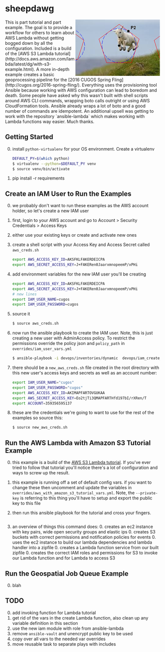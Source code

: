 # sheepdawg
<img align="right" src="images/jump.jpg"/>
This is part tutorial and part example. The goal is to provide a workflow for others to learn about AWS Lambda without getting bogged down by all the configuration. Included is a build of the [AWS S3 Lambda tutorial](http://docs.aws.amazon.com/lambda/latest/dg/with-s3-example.html). A more in-depth example creates a basic geoprocessing pipeline for the [2016 CUGOS Spring Fling](http://cugos.org/2016-spring-fling/). Everything uses the provisioning tool Ansible because working with AWS configuration can lead to boredom and death. Some people have asked why this wasn't built with shell scripts around AWS CLI commands, wrapping boto calls outright or using AWS CloudFormation tools. Ansible already wraps a lot of boto and a good number of commands are idempotent. An additional upsell was getting to work with the repository `ansible-lambda` which makes working with Lambda functions way easier. Much thanks.

## Getting Started
0. install `python-virtualenv` for your OS environment. Create a virtualenv

    ```bash
    DEFAULT_PY=$(which python)
    $ virtualenv --python=$DEFAULT_PY venv
    $ source venv/bin/activate
    ```
0. pip install -r requirements

## Create an IAM User to Run the Examples
0. we probably don't want to run these examples as the AWS account holder, so let's create a new IAM user
0. first, login to your AWS account and go to Account > Security Credentials > Access Keys
0. either use your existing keys or create and activate new ones
0. create a shell script with your Access Key and Access Secret called `aws_creds.sh`

    ```bash
    export AWS_ACCESS_KEY_ID=AKSFKLFAKERDEICPA
    export AWS_SECRET_ACCESS_KEY=J+FAKERen0JaarxmnopeemP/xPHi
    ```

0. add environment variables for the new IAM user you'll be creating

    ```bash
    export AWS_ACCESS_KEY_ID=AKSFKLFAKERDEICPA
    export AWS_SECRET_ACCESS_KEY=J+FAKERen0JaarxmnopeemP/xPHi
    # new lines
    export IAM_USER_NAME=cugos
    export IAM_USER_PASSWORD=cugos
    ```
0. source it

    ```bash
    $ source aws_creds.sh
    ```
0. now run the ansible playbook to create the IAM user. Note, this is just creating a new user with AdminAccess policy. To restrict the permissions override the policy json and `policy_path` in `overrides/iam_user_vars.yml`

    ```bash
    $ ansible-playbook -i devops/inventories/dynamic  devops/iam_create_user.yml
    ```
0. there should be a `new_aws_creds.sh` file created in the root directory with this new user's access keys and secrets as well as an account number:

    ```bash
    export IAM_USER_NAME="cugos"
    export IAM_USER_PASSWORD="cugos"
    export AWS_ACCESS_KEY_ID=AKIMAPFARTOVGUKAA
    export AWS_SECRET_ACCESS_KEY=Eo2tjTi3QMAPFARTHfd197bI/rXRen/T
    export ACCOUNT=359356595137
    ```
0. these are the credentials we're going to want to use for the rest of the examples so source this:

    ```bash
    $ source new_aws_creds.sh
    ```

## Run the AWS Lambda with Amazon S3 Tutorial Example
0. this example is a build of the [AWS S3 Lambda tutorial](http://docs.aws.amazon.com/lambda/latest/dg/with-s3-example.html). If you've ever tried to follow that tutorial you'll notice there's a lot of configuration and ways to screw up the result.
0. this example is running off a set of default config vars. if you want to change these then uncomment and update the variables in `overrides/aws_with_amazon_s3_tutorial_vars.yml`. Note, the `--private-key` is referring to this thing you'll have to setup and export the public key to this file
0. then run this ansible playbook for the tutorial and cross your fingers.

    ```bash
    ```

0. an overview of things this command does:
    0. creates an ec2 instance with key pairs, wide open security groups and elastic ips
    0. creates S3 buckets with correct permissions and notification policies for events
    0. uses the ec2 instance to build our lambda dependencies and lambda handler into a zipfile
    0. creates a Lambda function service from our built zipfile
    0. creates the correct IAM roles and permissions for S3 to invoke our Lambda function and for Lambda to access S3

## Run the Geospatial Job Queue Example
0. blah


## TODO
0. add invoking function for Lambda tutorial
0. get rid of the vars in the create Lambda function, also clean up any variable definition in this section
0. use the new iam module with role from ansible-lambda
0. remove `ansible-vault` and unencrypt public key to be used
0. copy over all vars to the needed var overrides
0. move reusable task to separate plays with includes
